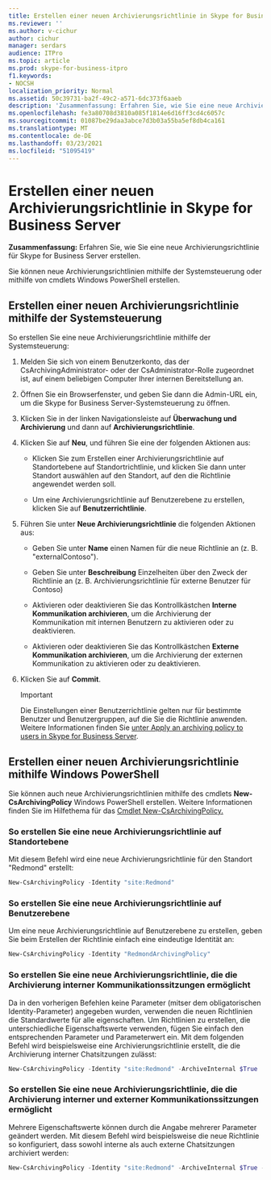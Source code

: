 ```yaml
---
title: Erstellen einer neuen Archivierungsrichtlinie in Skype for Business Server
ms.reviewer: ''
ms.author: v-cichur
author: cichur
manager: serdars
audience: ITPro
ms.topic: article
ms.prod: skype-for-business-itpro
f1.keywords:
- NOCSH
localization_priority: Normal
ms.assetid: 50c39731-ba2f-49c2-a571-6dc373f6aaeb
description: 'Zusammenfassung: Erfahren Sie, wie Sie eine neue Archivierungsrichtlinie für Skype for Business Server erstellen.'
ms.openlocfilehash: fe3a80708d3810a085f1814e6d16ff3cd4c6057c
ms.sourcegitcommit: 01087be29daa3abce7d3b03a55ba5ef8db4ca161
ms.translationtype: MT
ms.contentlocale: de-DE
ms.lasthandoff: 03/23/2021
ms.locfileid: "51095419"
---
```

# <a name="create-a-new-archiving-policy-in-skype-for-business-server"></a>Erstellen einer neuen Archivierungsrichtlinie in Skype for Business Server

**Zusammenfassung:** Erfahren Sie, wie Sie eine neue Archivierungsrichtlinie für Skype for Business Server erstellen.
  
Sie können neue Archivierungsrichtlinien mithilfe der Systemsteuerung oder mithilfe von cmdlets Windows PowerShell erstellen.
  
## <a name="create-a-new-archiving-policy-by-using-the-control-panel"></a>Erstellen einer neuen Archivierungsrichtlinie mithilfe der Systemsteuerung

So erstellen Sie eine neue Archivierungsrichtlinie mithilfe der Systemsteuerung:
  
1. Melden Sie sich von einem Benutzerkonto, das der CsArchivingAdministrator- oder der CsAdministrator-Rolle zugeordnet ist, auf einem beliebigen Computer Ihrer internen Bereitstellung an. 
    
2. Öffnen Sie ein Browserfenster, und geben Sie dann die Admin-URL ein, um die Skype for Business Server-Systemsteuerung zu öffnen. 
    
3. Klicken Sie in der linken Navigationsleiste auf **Überwachung und Archivierung** und dann auf **Archivierungsrichtlinie**.
    
4. Klicken Sie auf **Neu**, und führen Sie eine der folgenden Aktionen aus: 
    
   - Klicken Sie zum Erstellen einer Archivierungsrichtlinie auf Standortebene auf Standortrichtlinie, und klicken Sie dann unter Standort auswählen auf den Standort, auf den die Richtlinie angewendet werden soll.
    
   - Um eine Archivierungsrichtlinie auf Benutzerebene zu erstellen, klicken Sie auf **Benutzerrichtlinie**.
    
5. Führen Sie unter **Neue Archivierungsrichtlinie** die folgenden Aktionen aus:
    
   - Geben Sie unter **Name** einen Namen für die neue Richtlinie an (z. B. "externalContoso").
    
   - Geben Sie unter **Beschreibung** Einzelheiten über den Zweck der Richtlinie an (z. B. Archivierungsrichtlinie für externe Benutzer für Contoso)
    
   - Aktivieren oder deaktivieren Sie das Kontrollkästchen **Interne Kommunikation archivieren**, um die Archivierung der Kommunikation mit internen Benutzern zu aktivieren oder zu deaktivieren.
    
   - Aktivieren oder deaktivieren Sie das Kontrollkästchen **Externe Kommunikation archivieren**, um die Archivierung der externen Kommunikation zu aktivieren oder zu deaktivieren.
    
6. Klicken Sie auf **Commit**.
    
    > [!IMPORTANT]
    > Die Einstellungen einer Benutzerrichtlinie gelten nur für bestimmte Benutzer und Benutzergruppen, auf die Sie die Richtlinie anwenden. Weitere Informationen finden Sie [unter Apply an archiving policy to users in Skype for Business Server](apply-a-policy-to-users.md). 
  
## <a name="create-a-new-archiving-policy-by-using-windows-powershell"></a>Erstellen einer neuen Archivierungsrichtlinie mithilfe Windows PowerShell

Sie können auch neue Archivierungsrichtlinien mithilfe des cmdlets **New-CsArchivingPolicy** Windows PowerShell erstellen. Weitere Informationen finden Sie im Hilfethema für das [Cmdlet New-CsArchivingPolicy.](/powershell/module/skype/new-csarchivingpolicy?view=skype-ps)
  
### <a name="to-create-a-new-archiving-policy-at-the-site-level"></a>So erstellen Sie eine neue Archivierungsrichtlinie auf Standortebene

Mit diesem Befehl wird eine neue Archivierungsrichtlinie für den Standort "Redmond" erstellt:
  
```PowerShell
New-CsArchivingPolicy -Identity "site:Redmond"
```

### <a name="to-create-a-new-archiving-policy-at-the-per-user-level"></a>So erstellen Sie eine neue Archivierungsrichtlinie auf Benutzerebene

Um eine neue Archivierungsrichtlinie auf Benutzerebene zu erstellen, geben Sie beim Erstellen der Richtlinie einfach eine eindeutige Identität an:
  
```PowerShell
New-CsArchivingPolicy -Identity "RedmondArchivingPolicy"
```

### <a name="to-create-a-new-archiving-policy-that-enables-archiving-of-internal-communication-sessions"></a>So erstellen Sie eine neue Archivierungsrichtlinie, die die Archivierung interner Kommunikationssitzungen ermöglicht

Da in den vorherigen Befehlen keine Parameter (mitser dem obligatorischen Identity-Parameter) angegeben wurden, verwenden die neuen Richtlinien die Standardwerte für alle eigenschaften. Um Richtlinien zu erstellen, die unterschiedliche Eigenschaftswerte verwenden, fügen Sie einfach den entsprechenden Parameter und Parameterwert ein. Mit dem folgenden Befehl wird beispielsweise eine Archivierungsrichtlinie erstellt, die die Archivierung interner Chatsitzungen zulässt: 
  
```PowerShell
New-CsArchivingPolicy -Identity "site:Redmond" -ArchiveInternal $True
```

### <a name="to-create-a-new-archiving-policy-that-enables-archiving-of-both-internal-and-external-communication-sessions"></a>So erstellen Sie eine neue Archivierungsrichtlinie, die die Archivierung interner und externer Kommunikationssitzungen ermöglicht

Mehrere Eigenschaftswerte können durch die Angabe mehrerer Parameter geändert werden. Mit diesem Befehl wird beispielsweise die neue Richtlinie so konfiguriert, dass sowohl interne als auch externe Chatsitzungen archiviert werden:
  
```PowerShell
New-CsArchivingPolicy -Identity "site:Redmond" -ArchiveInternal $True -ArchiveExternal $True
```